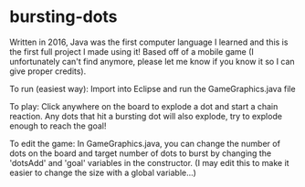 # bursting-dots
Written in 2016,
Java was the first computer language I learned and this is the first full project I made using it! 
Based off of a mobile game (I unfortunately can't find anymore, please let me know if you know it
so I can give proper credits).

To run (easiest way): 
Import into Eclipse and run the GameGraphics.java file

To play: 
Click anywhere on the board to explode a dot and start a chain reaction. Any dots that
hit a bursting dot will also explode, try to explode enough to reach the goal!

To edit the game:
In GameGraphics.java, you can change the number of dots on the board and target number of dots to burst by changing
the 'dotsAdd' and 'goal' variables in the constructor. (I may edit this to make it easier to change the
size with a global variable...)
